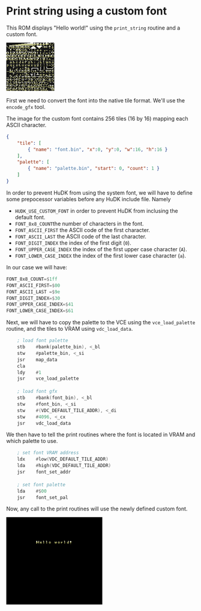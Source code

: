 # Print string using a custom font

This ROM displays "Hello world!" using the `print_string` routine and a custom font.

![custom font](font.png)

First we need to convert the font into the native tile format. We'll use the `encode_gfx` tool.

The image for the custom font contains 256 tiles (16 by 16) mapping each ASCII character.
```json
{
	"tile": [
		{ "name": "font.bin", "x":0, "y":0, "w":16, "h":16 }
	],
    "palette": [
        { "name": "palette.bin", "start": 0, "count": 1 }
    ]
}
```

In order to prevent HuDK from using the system font, we will have to define some prepocessor variables before any HuDK include file.
Namely 
* `HUDK_USE_CUSTOM_FONT` in order to prevent HuDK from inclusing the default font.
* `FONT_8x8_COUNT`the number of characters in the font.
* `FONT_ASCII_FIRST` the ASCII code of the first character.
* `FONT_ASCII_LAST` the ASCII code of the last character.
* `FONT_DIGIT_INDEX` the index of the first digit (`0`). 
* `FONT_UPPER_CASE_INDEX` the index of the first upper case character (`A`). 
* `FONT_LOWER_CASE_INDEX` the index of the first lower case character (`a`). 

In our case we will have:
```asm
FONT_8x8_COUNT=$1ff
FONT_ASCII_FIRST=$00
FONT_ASCII_LAST =$9e
FONT_DIGIT_INDEX=$30
FONT_UPPER_CASE_INDEX=$41
FONT_LOWER_CASE_INDEX=$61
```
Next, we will have to copy the palette to the VCE using the `vce_load_palette` routine, and the tiles to VRAM using `vdc_load_data`.
```asm
    ; load font palette
    stb    #bank(palette_bin), <_bl
    stw    #palette_bin, <_si
    jsr    map_data
    cla
    ldy    #1
    jsr    vce_load_palette

    ; load font gfx
    stb    #bank(font_bin), <_bl
    stw    #font_bin, <_si
    stw    #(VDC_DEFAULT_TILE_ADDR), <_di
    stw    #4096, <_cx
    jsr    vdc_load_data
```

We then have to tell the print routines where the font is located in VRAM and which palette to use.
```asm
    ; set font VRAM address
    ldx    #low(VDC_DEFAULT_TILE_ADDR)
    lda    #high(VDC_DEFAULT_TILE_ADDR)
    jsr    font_set_addr

    ; set font palette
    lda    #$00
    jsr    font_set_pal
```

Now, any call to the print routines will use the newly defined custom font.

![screenshot](doc/screenshot.png)
